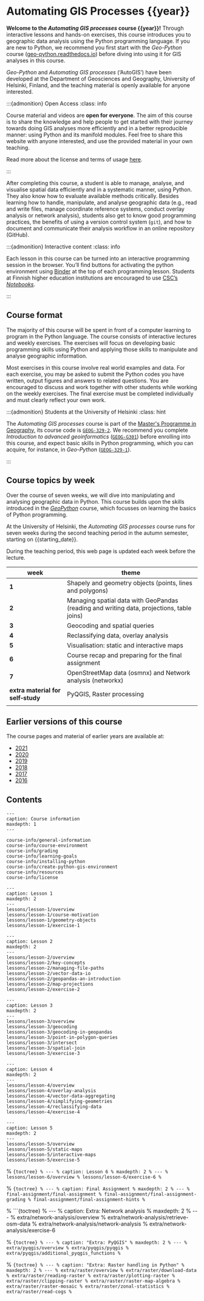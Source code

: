 # Automating GIS Processes {{year}}


**Welcome to the *Automating GIS processes* course {{year}}!** Through interactive
lessons and hands-on exercises, this course introduces you to geographic data
analysis using the Python programming language. If you are new to Python, we
recommend you first start with the *Geo-Python* course
([geo-python.readthedocs.io](https://geo-python.readthedocs.io/)) before diving
into using it for GIS analyses in this course.

*Geo-Python* and *Automating GIS processes* (‘AutoGIS’) have been developed at
the Department of Geosciences and Geography, University of Helsinki, Finland,
and the teaching material is openly available for anyone interested.


:::{admonition} Open Access
:class: info

Course material and videos are **open for everyone**. The aim of this course is
to share the knowledge and help people to get started with their journey
towards doing GIS analyses more efficiently and in a better reproducible
manner: using Python and its manifold modules. Feel free to share this website
with anyone interested, and use the provided material in your own teaching. 

Read more about the license and terms of usage 
<a href="course-info/license.html">here</a>.

:::


After completing this course, a student is able to manage, analyse, and
visualise spatial data efficiently and in a systematic manner, using Python.
They also know how to evaluate available methods critically. Besides learning
how to handle, manipulate, and analyse geographic data (e.g., read and write
files, manage coordinate reference systems, conduct overlay analysis or network
analysis), students also get to know good programming practices, the benefits of
using a version control system (`git`), and how to document and communicate
their analysis workflow in an online repository (GitHub).



:::{admonition} Interactive content
:class: info

Each lesson in this course can be turned into an interactive programming session
in the browser. You’ll find buttons for activating the python environment using
<a href="https://mybinder.readthedocs.io/">Binder</a> at the top of each
programming lesson. Students at Finnish higher education institutions are
encouraged to use <a href="https://notebooks.csc.fi/">CSC’s *Notebooks*</a>.

:::


## Course format

The majority of this course will be spent in front of a computer learning to
program in the Python language. The course consists of interactive lectures and
weekly exercises. The exercises will focus on developing basic programming
skills using Python and applying those skills to manipulate and analyse
geographic information.

Most exercises in this course involve real world examples and data. For each
exercise, you may be asked to submit the Python codes you have written, output
figures and answers to related questions. You are encouraged to discuss and
work together with other students while working on the weekly exercises. The
final exercise must be completed individually and must clearly reflect your own
work.


:::{admonition} Students at the University of Helsinki
:class: hint

The *Automating GIS processes* course is part of the <a
href="https://www.helsinki.fi/en/degree-programmes/geography-masters-programme">Master's
Programme in Geography</a>, its course code is
<a href="https://studies.helsinki.fi/courses/?searchText=GEOG-329-2">`GEOG-329-2`</a>. 
We recommend you complete *Introduction to advanced geoinformatics* 
(<a href="https://studies.helsinki.fi/courses/?searchText=GEOG-G301">`GEOG-G301`</a>)
before enrolling into this course, and expect basic skills in Python programming, which you can acquire, for instance, in *Geo-Python*
(<a href="https://studies.helsinki.fi/courses/?searchText=GEOG-329-1">`GEOG-329-1`</a>).

:::


## Course topics by week

Over the course of seven weeks, we will dive into manipulating and analysing
geographic data in Python. This course builds upon the skills introduced in the
*[GeoPython](https://geo-python.readthedocs.io/)* course, which focusses on
learning the basics of Python programming. 

At the University of Helsinki, the *Automating GIS processes* course runs for
seven weeks during the second teaching period in the autumn semester, starting
on {{starting_date}}.

During the teaching period, this web page is updated each week before the lecture.

| week  | theme                                                                                     |
| ----- | ----------------------------------------------------------------------------------------- |
| **1** | Shapely and geometry objects (points, lines and polygons)                                |
| **2** | Managing spatial data with GeoPandas (reading and writing data, projections, table joins) |
| **3** | Geocoding and spatial queries                                                             |
| **4** | Reclassifying data, overlay analysis                                                      |
| **5** | Visualisation: static and interactive maps                                                |
| **6** | Course recap and preparing for the final assignment                                       |
| **7** | OpenStreetMap data (osmnx) and Network analysis (networkx)                                |
| **extra material for self‑study** | PyQGIS, Raster processing                                     |
|       |                                                                                           |


## Earlier versions of this course

The course pages and material of earlier years are available at:

- [2021](https://autogis-site.readthedocs.io/en/2021/)
- [2020](https://autogis-site.readthedocs.io/en/2020_/)
- [2019](https://autogis-site.readthedocs.io/en/2019/)
- [2018](https://autogis-site.readthedocs.io/en/2018_/)
- [2017](https://automating-gis-processes.github.io/2017/)
- [2016](https://automating-gis-processes.github.io/2016/)


## Contents

```{toctree}
---
caption: Course information
maxdepth: 1
---

course-info/general-information
course-info/course-environment
course-info/grading
course-info/learning-goals
course-info/installing-python
course-info/create-python-gis-environment
course-info/resources
course-info/license
```

```{toctree}
---
caption: Lesson 1
maxdepth: 2
---
lessons/lesson-1/overview
lessons/lesson-1/course-motivation
lessons/lesson-1/geometry-objects
lessons/lesson-1/exercise-1
```

```{toctree}
---
caption: Lesson 2
maxdepth: 2
---
lessons/lesson-2/overview
lessons/lesson-2/key-concepts
lessons/lesson-2/managing-file-paths
lessons/lesson-2/vector-data-io
lessons/lesson-2/geopandas-an-introduction
lessons/lesson-2/map-projections
lessons/lesson-2/exercise-2
```

```{toctree}
---
caption: Lesson 3
maxdepth: 2
---
lessons/lesson-3/overview
lessons/lesson-3/geocoding
lessons/lesson-3/geocoding-in-geopandas
lessons/lesson-3/point-in-polygon-queries
lessons/lesson-3/intersect
lessons/lesson-3/spatial-join
lessons/lesson-3/exercise-3
```

```{toctree}
---
caption: Lesson 4
maxdepth: 2
---
lessons/lesson-4/overview
lessons/lesson-4/overlay-analysis
lessons/lesson-4/vector-data-aggregating
lessons/lesson-4/simplifying-geometries
lessons/lesson-4/reclassifying-data
lessons/lesson-4/exercise-4
```

```{toctree}
---
caption: Lesson 5
maxdepth: 2
---
lessons/lesson-5/overview
lessons/lesson-5/static-maps
lessons/lesson-5/interactive-maps
lessons/lesson-5/exercise-5
```

% ```{toctree}
% ---
% caption: Lesson 6
% maxdepth: 2
% ---
% lessons/lesson-6/overview
% lessons/lesson-6/exercise-6
% ```

% ```{toctree}
% ---
% caption: Final Assignment
% maxdepth: 2
% ---
% final-assignment/final-assignment
% final-assignment/final-assignment-grading
% final-assignment/final-assignment-hints
% ```

% ```{toctree}
% ---
% caption: Extra: Network analysis
% maxdepth: 2
% ---
% extra/network-analysis/overview
% extra/network-analysis/retrieve-osm-data
% extra/network-analysis/network-analysis
% extra/network-analysis/exercise-6

% ```{toctree}
% ---
% caption: "Extra: PyQGIS"
% maxdepth: 2
% ---
% extra/pyqgis/overview
% extra/pyqgis/pyqgis
% extra/pyqgis/additional_pyqgis_functions
% ```

% ```{toctree}
% ---
% caption: "Extra: Raster handling in Python"
% maxdepth: 2
% ---
% extra/raster/overview
% extra/raster/download-data
% extra/raster/reading-raster
% extra/raster/plotting-raster
% extra/raster/clipping-raster
% extra/raster/raster-map-algebra
% extra/raster/raster-mosaic
% extra/raster/zonal-statistics
% extra/raster/read-cogs
% ```
